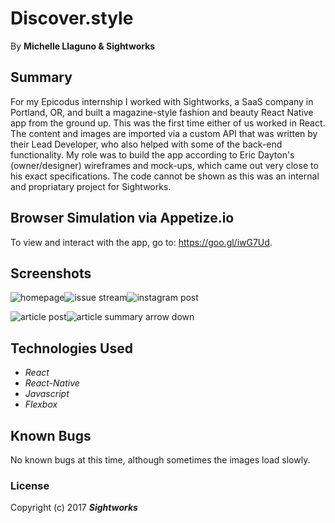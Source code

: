 # Discover.style
By **Michelle Llaguno & Sightworks**


## Summary
For my Epicodus internship I worked with Sightworks, a SaaS company in Portland, OR, and built a magazine-style fashion and beauty React Native app from the ground up. This was the first time either of us worked in React. The content and images are imported via a custom API that was written by their Lead Developer, who also helped with some of the back-end functionality. My role was to build the app according to Eric Dayton's (owner/designer) wireframes and mock-ups, which came out very close to his exact specifications. The code cannot be shown as this was an internal and propriatary project for Sightworks.  

## Browser Simulation via Appetize.io
To view and interact with the app, go to: https://goo.gl/iwG7Ud.

## Screenshots
![homepage](https://user-images.githubusercontent.com/22741694/31693293-99e6329a-b352-11e7-8c9b-519093edcccb.jpg)![issue stream](https://user-images.githubusercontent.com/22741694/31693373-1b6903c4-b353-11e7-9b2d-0009283e3e8b.jpg)![instagram post](https://user-images.githubusercontent.com/22741694/31693427-5d6aaa66-b353-11e7-8df1-4973b946fdb8.jpg)

![article post](https://user-images.githubusercontent.com/22741694/31693395-350c50ce-b353-11e7-8686-c3ea06188598.jpg)![article summary arrow down](https://user-images.githubusercontent.com/22741694/31693420-5106165c-b353-11e7-8190-7985b791108f.jpg)




## Technologies Used
* _React_
* _React-Native_
* _Javascript_
* _Flexbox_

## Known Bugs
No known bugs at this time, although sometimes the images load slowly. 

### License
Copyright (c) 2017 **_Sightworks_**
